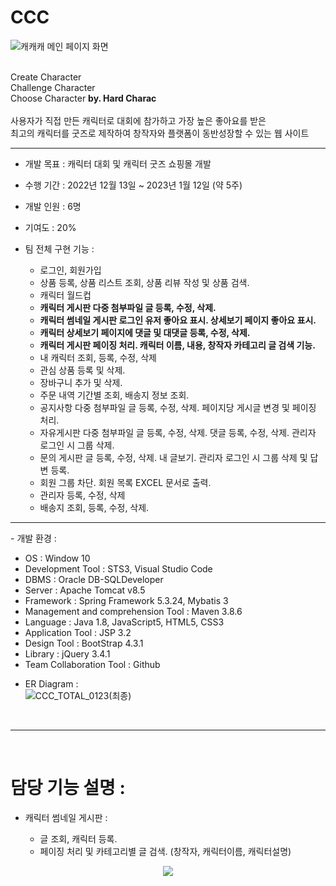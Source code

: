 # CCC

![캐캐캐 메인 페이지 화면](https://user-images.githubusercontent.com/107044598/213978497-d8660a98-f7f7-402e-87a3-33e784f90dd4.png)

<br>
Create Character <br>
Challenge Character <br>
Choose Character
<b>by. Hard Charac</b>
<br><br>
사용자가 직접 만든 캐릭터로 대회에 참가하고 가장 높은 좋아요를 받은 <br>
최고의 캐릭터를 굿즈로 제작하여 창작자와 플랫폼이 동반성장할 수 있는 웹 사이트
<hr>

- 개발 목표 : 캐릭터 대회 및 캐릭터 굿즈 쇼핑몰 개발

- 수행 기간 : 2022년 12월 13일 ~ 2023년 1월 12일 (약 5주)

- 개발 인원 : 6명

- 기여도 : 20%

- 팀 전체 구현 기능 :<br>

  + 로그인, 회원가입
  + 상품 등록, 상품 리스트 조회, 상품 리뷰 작성 및 상품 검색.
  + 캐릭터 월드컵
  + <b>캐릭터 게시판 다중 첨부파일 글 등록, 수정, 삭제.</b>
  + <b>캐릭터 썸네일 게시판 로그인 유저 좋아요 표시. 상세보기 페이지 좋아요 표시.</b>
  + <b>캐릭터 상세보기 페이지에 댓글 및 대댓글 등록, 수정, 삭제.</b>
  + <b>캐릭터 게시판 페이징 처리. 캐릭터 이름, 내용, 창작자 카테고리 글 검색 기능.</b>
  + 내 캐릭터 조회, 등록, 수정, 삭제
  + 관심 상품 등록 및 삭제.
  + 장바구니 추가 및 삭제.
  + 주문 내역 기간별 조회, 배송지 정보 조회.
  + 공지사항 다중 첨부파일 글 등록, 수정, 삭제. 페이지당 게시글 변경 및 페이징 처리.
  + 자유게시판 다중 첨부파일 글 등록, 수정, 삭제. 댓글 등록, 수정, 삭제. 관리자 로그인 시 그룹 삭제.
  + 문의 게시판 글 등록, 수정, 삭제. 내 글보기. 관리자 로그인 시 그룹 삭제 및 답변 등록.
  + 회원 그룹 차단. 회원 목록 EXCEL 문서로 출력.
  + 관리자 등록, 수정, 삭제
  + 배송지 조회, 등록, 수정, 삭제.

<hr>
- 개발 환경 :<br>

  + OS : Window 10
  + Development Tool : STS3, Visual Studio Code
  + DBMS : Oracle DB-SQLDeveloper
  + Server : Apache Tomcat v8.5
  + Framework : Spring Framework 5.3.24, Mybatis 3
  + Management and comprehension Tool : Maven 3.8.6
  + Language : Java 1.8, JavaScript5, HTML5, CSS3
  + Application Tool : JSP 3.2
  + Design Tool : BootStrap 4.3.1
  + Library : jQuery 3.4.1
  + Team Collaboration Tool : Github

- ER Diagram :<br>
![CCC_TOTAL_0123(최종)](https://user-images.githubusercontent.com/107044598/213988734-c01498b0-2e9a-4a81-8e22-1d06b23a7c70.png)
<br>
<hr>
<br>

# 담당 기능 설명 :

- 캐릭터 썸네일 게시판 :

  + 글 조회, 캐릭터 등록. <br>
  + 페이징 처리 및 카테고리별 글 검색. (창작자, 캐릭터이름, 캐릭터설명) <br>

<div align="center">
  <img src="https://user-images.githubusercontent.com/107044598/213996842-8dd6b195-4234-4b06-850c-21371e352bb8.png">
</div>
